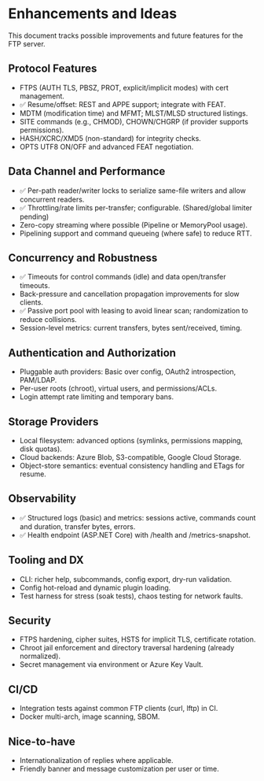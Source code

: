 # Enhancements and Ideas

This document tracks possible improvements and future features for the FTP server.

## Protocol Features

- FTPS (AUTH TLS, PBSZ, PROT, explicit/implicit modes) with cert management.
- ✅ Resume/offset: REST and APPE support; integrate with FEAT.
- MDTM (modification time) and MFMT; MLST/MLSD structured listings.
- SITE commands (e.g., CHMOD), CHOWN/CHGRP (if provider supports permissions).
- HASH/XCRC/XMD5 (non-standard) for integrity checks.
- OPTS UTF8 ON/OFF and advanced FEAT negotiation.

## Data Channel and Performance

- ✅ Per-path reader/writer locks to serialize same-file writers and allow concurrent readers.
- ✅ Throttling/rate limits per-transfer; configurable. (Shared/global limiter pending)
- Zero-copy streaming where possible (Pipeline or MemoryPool usage).
- Pipelining support and command queueing (where safe) to reduce RTT.

## Concurrency and Robustness

- ✅ Timeouts for control commands (idle) and data open/transfer timeouts.
- Back-pressure and cancellation propagation improvements for slow clients.
- ✅ Passive port pool with leasing to avoid linear scan; randomization to reduce collisions.
- Session-level metrics: current transfers, bytes sent/received, timing.

## Authentication and Authorization

- Pluggable auth providers: Basic over config, OAuth2 introspection, PAM/LDAP.
- Per-user roots (chroot), virtual users, and permissions/ACLs.
- Login attempt rate limiting and temporary bans.

## Storage Providers

- Local filesystem: advanced options (symlinks, permissions mapping, disk quotas).
- Cloud backends: Azure Blob, S3-compatible, Google Cloud Storage.
- Object-store semantics: eventual consistency handling and ETags for resume.

## Observability

- ✅ Structured logs (basic) and metrics: sessions active, commands count and duration, transfer bytes, errors.
- ✅ Health endpoint (ASP.NET Core) with /health and /metrics-snapshot.

## Tooling and DX

- CLI: richer help, subcommands, config export, dry-run validation.
- Config hot-reload and dynamic plugin loading.
- Test harness for stress (soak tests), chaos testing for network faults.

## Security

- FTPS hardening, cipher suites, HSTS for implicit TLS, certificate rotation.
- Chroot jail enforcement and directory traversal hardening (already normalized).
- Secret management via environment or Azure Key Vault.

## CI/CD

- Integration tests against common FTP clients (curl, lftp) in CI.
- Docker multi-arch, image scanning, SBOM.

## Nice-to-have

- Internationalization of replies where applicable.
- Friendly banner and message customization per user or time.
